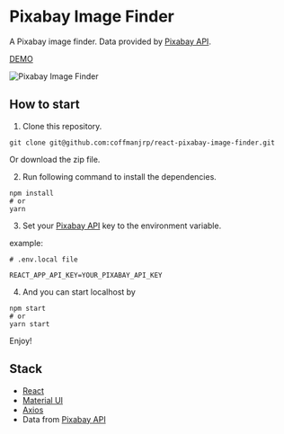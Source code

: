 # Pixabay Image Finder

A Pixabay image finder. Data provided by [Pixabay API](https://pixabay.com/api/docs/).

[DEMO](https://react-movie-app-mauve.vercel.app/)

![Pixabay Image Finder](https://res.cloudinary.com/coffmanjrp-dev/image/upload/v1643327432/coffmanjrp.io/pixabay_image_finder_824172d3c9.png)

## How to start

1. Clone this repository.

```
git clone git@github.com:coffmanjrp/react-pixabay-image-finder.git
```

Or download the zip file.

2. Run following command to install the dependencies.

```
npm install
# or
yarn
```

3. Set your [Pixabay API](https://pixabay.com/api/docs/) key to the environment variable.

example:

```
# .env.local file

REACT_APP_API_KEY=YOUR_PIXABAY_API_KEY
```

4. And you can start localhost by

```
npm start
# or
yarn start
```

Enjoy!

## Stack

- [React](https://reactjs.org/)
- [Material UI](https://v4.mui.com/)
- [Axios](https://axios-http.com/)
- Data from [Pixabay API](https://pixabay.com/api/docs/)
